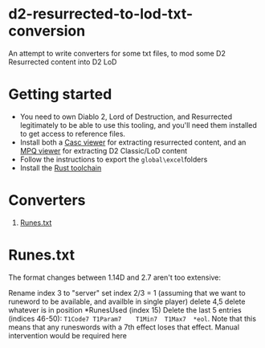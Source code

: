 # d2-resurrected-to-lod-txt-conversion
An attempt to write converters for some txt files, to mod some D2 Resurrected content into D2 LoD

# Getting started
- You need to own Diablo 2, Lord of Destruction, and Resurrected legitimately to be able to use this tooling, and you'll need them installed to get access to reference files.
- Install both a [Casc viewer](http://www.zezula.net/en/casc/main.html) for extracting resurrected content, and an [MPQ viewer](http://www.zezula.net/en/mpq/download.html) for extracting D2 Classic/LoD content
- Follow the instructions to export the `global\excel`folders
- Install the [Rust toolchain](https://www.rust-lang.org/learn/get-started)

# Converters
1. [Runes.txt](#runestxt)

# Runes.txt
The format changes between 1.14D and 2.7 aren't too extensive:

Rename index 3 to "server"
set index 2/3 = 1 (assuming that we want to runeword to be available, and availble in single player)
delete 4,5
delete whatever is in position *RunesUsed (index 15)
Delete the last 5 entries (indices 46-50): `T1Code7	T1Param7	T1Min7	T1Max7	*eol`. Note that this means that any runeswords with a 7th effect loses that effect. Manual intervention would be required here